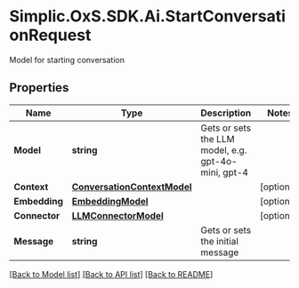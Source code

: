 # Simplic.OxS.SDK.Ai.StartConversationRequest
Model for starting conversation

## Properties

Name | Type | Description | Notes
------------ | ------------- | ------------- | -------------
**Model** | **string** | Gets or sets the LLM model, e.g. gpt-4o-mini, gpt-4 | 
**Context** | [**ConversationContextModel**](ConversationContextModel.md) |  | [optional] 
**Embedding** | [**EmbeddingModel**](EmbeddingModel.md) |  | [optional] 
**Connector** | [**LLMConnectorModel**](LLMConnectorModel.md) |  | [optional] 
**Message** | **string** | Gets or sets the initial message | 

[[Back to Model list]](../README.md#documentation-for-models) [[Back to API list]](../README.md#documentation-for-api-endpoints) [[Back to README]](../README.md)

